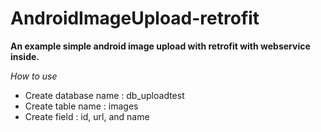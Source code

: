 # AndroidImageUpload-retrofit
**An example simple android image upload with retrofit with webservice inside.**

*How to use*
* Create database name : db_uploadtest
* Create table name : images
* Create field : id, url, and name
